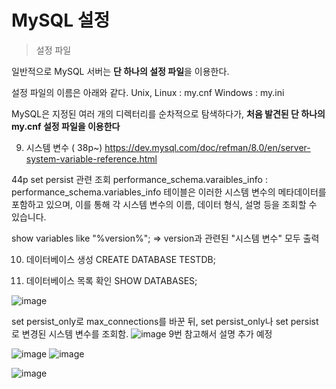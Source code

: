 # MySQL 설정

> 설정 파일

일반적으로 MySQL 서버는 **단 하나의 설정 파일**을 이용한다. 

설정 파일의 이름은 아래와 같다.
Unix, Linux : my.cnf
Windows : my.ini

MySQL은 지정된 여러 개의 디렉터리를 순차적으로 탐색하다가, **처음 발견된 단 하나의 my.cnf 설정 파일을 이용한다**



9. 시스템 변수 ( 38p~)
https://dev.mysql.com/doc/refman/8.0/en/server-system-variable-reference.html


44p set persist 관련  조회
performance_schema.varaibles_info  : performance_schema.variables_info 테이블은 이러한 시스템 변수의 메타데이터를 포함하고 있으며, 이를 통해 각 시스템 변수의 이름, 데이터 형식, 설명 등을 조회할 수 있습니다.


show variables like "%version%";
=> version과 관련된 "시스템 변수" 모두 출력



10. 데이터베이스 생성
CREATE DATABASE TESTDB;

11. 데이터베이스 목록 확인
SHOW DATABASES;



![image](https://github.com/inpink/CS_Database_Study/assets/108166692/663f216e-8d8f-407d-9252-b53738e3fa01)

set persist_only로 max_connections를 바꾼 뒤, 
set persist_only나 set persist로 변경된 시스템 변수를 조회함. 
![image](https://github.com/inpink/CS_Database_Study/assets/108166692/572a9878-d395-4932-9c3a-540327f20f0d)
9번 참고해서 설명 추가 예정


![image](https://github.com/inpink/CS_Database_Study/assets/108166692/3776479e-13c1-4c4c-a308-892f12fa7860)
![image](https://github.com/inpink/CS_Database_Study/assets/108166692/9026aba3-0b31-4a13-9721-d288e51d4677)

![image](https://github.com/inpink/CS_Database_Study/assets/108166692/b38ee026-0693-4483-8035-7a2c0c818974)

